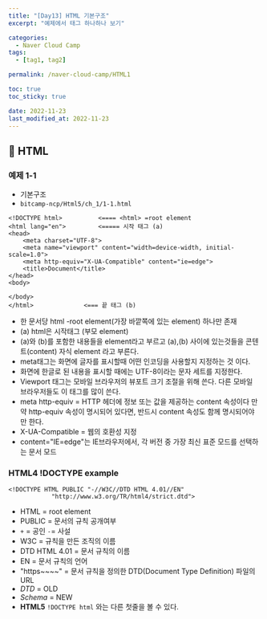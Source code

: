 ```yaml
---
title: "[Day13] HTML 기본구조"
excerpt: "예제에서 태그 하나하나 보기"

categories:
  - Naver Cloud Camp
tags:
  - [tag1, tag2]

permalink: /naver-cloud-camp/HTML1

toc: true
toc_sticky: true

date: 2022-11-23
last_modified_at: 2022-11-23
---
```


## 🦥 HTML
### 예제 1-1
- 기본구조
- `bitcamp-ncp/Html5/ch_1/1-1.html`

```
<!DOCTYPE html>          <==== <html> =root element
<html lang="en">         <===== 시작 태그 (a)
<head>                 
    <meta charset="UTF-8">
    <meta name="viewport" content="width=device-width, initial-scale=1.0">
    <meta http-equiv="X-UA-Compatible" content="ie=edge">
    <title>Document</title>
</head>
<body>
  
</body>
</html>              <=== 끝 태그 (b)
```

- 한 문서당 html -root element(가장 바깥쪽에 있는 element) 하나만 존재
- (a) html은 시작태그 (부모 element)
- (a)와 (b)를 포함한 내용들을 element라고 부르고 (a),(b) 사이에 있는것들을 콘텐트(content) 자식 element 라고 부른다.
- meta태그는 화면에 글자를 표시할때 어떤 인코딩을 사용할지 지정하는 것 이다.
- 화면에 한글로 된 내용을 표시할 때에는 UTF-8이라는 문자 세트를 지정한다.
- Viewport 태그는 모바일 브라우저의 뷰포트 크기 조절을 위해 쓴다. 다른 모바일 브라우저들도 이 태그를 많이 쓴다.
- meta http-equiv = HTTP 헤더에 정보 또는 값을 제공하는 content 속성이다 만약 http-equiv 속성이 명시되어 있다면, 반드시 content 속성도 함께 명시되어야만 한다.
- X-UA-Compatible = 웹의 호환성 지정
- content="IE=edge"는 IE브라우저에서, 각 버전 중 가장 최신 표준 모드를 선택하는 문서 모드

### HTML4 !DOCTYPE example

```
<!DOCTYPE HTML PUBLIC "-//W3C//DTD HTML 4.01//EN"
            "http://www.w3.org/TR/html4/strict.dtd">
```
- HTML = root element
- PUBLIC = 문서의 규칙 공개여부
- `+` = 공인 `-`= 사설
- W3C = 규칙을 만든 조직의 이름
- DTD HTML 4.01 = 문서 규칙의 이름
- EN = 문서 규칙의 언어
- "https~~~~" = 문서 규칙을 정의한 DTD(Document Type Definition) 파일의 URL
- *DTD* = OLD
- *Schema* = NEW
- **HTML5** `!DOCTYPE html` 와는 다른 첫줄을 볼 수 있다.

